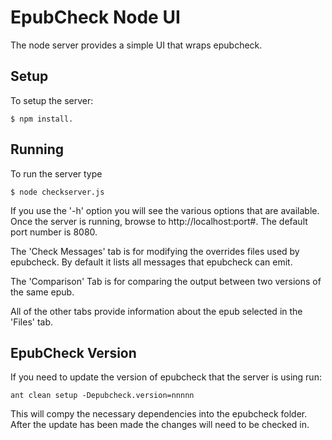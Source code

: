 EpubCheck Node UI
=================

The node server provides a simple UI that wraps epubcheck.  

## Setup
To setup the server:
```
$ npm install.
```

## Running
To run the server type 
```
$ node checkserver.js
```
If you use the '-h' option you will see the various options that are available.
Once the server is running, browse to http://localhost:port#.  The default port number is 8080.

The 'Check Messages' tab is for modifying the overrides files used by epubcheck.  By default it lists all messages that epubcheck can emit.

The 'Comparison' Tab is for comparing the output between two versions of the same epub.

All of the other tabs provide information about the epub selected in the 'Files' tab.

## EpubCheck Version
If you need to update the version of epubcheck that the server is using run:
```
ant clean setup -Depubcheck.version=nnnnn
```
This will compy the necessary dependencies into the epubcheck folder.  After the update has been made the changes will need to be checked in.
